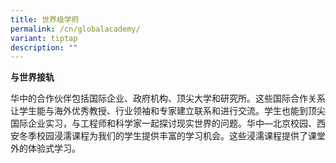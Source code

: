 ```yaml
---
title: 世界级学府
permalink: /cn/globalacademy/
variant: tiptap
description: ""
---
```

<p><strong>与世界接轨</strong>
</p>
<p>华中的合作伙伴包括国际企业、政府机构、顶尖大学和研究所。这些国际合作关系让学生能与海外优秀教授、行业领袖和专家建立联系和进行交流。学生也能到顶尖国际企业实习，与工程师和科学家一起探讨现实世界的问题。华中—北京校园、西安冬季校园浸濡课程为我们的学生提供丰富的学习机会。这些浸濡课程提供了课堂外的体验式学习。</p>